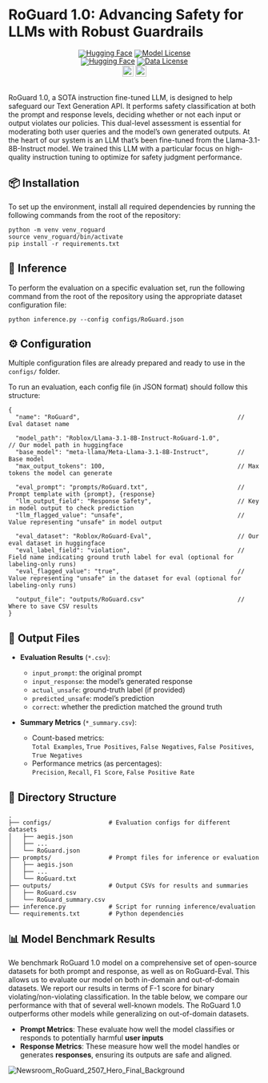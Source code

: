 # RoGuard 1.0: Advancing Safety for LLMs with Robust Guardrails


<div align="center" style="line-height: 1;">
  <a href="https://huggingface.co/Roblox/Llama-3.1-8B-Instruct-RoGuard-1.0" target="_blank"><img alt="Hugging Face" src="https://img.shields.io/badge/%F0%9F%A4%97%20Hugging%20Face-RoGuard 1.0-ffc107?color=ffc107&logoColor=white"/></a>
  <a href="https://github.com/Roblox/RoGuard/blob/main/LICENSE"><img src="https://img.shields.io/badge/Model%20License-RAIL_MS-green" alt="Model License"></a>
</div>
<div align="center" style="line-height: 1;">
  <a href="https://huggingface.co/datasets/Roblox/RoGuard-Eval" target="_blank"><img alt="Hugging Face" src="https://img.shields.io/badge/%F0%9F%A4%97%20Hugging%20Face-RoGuardEval-ffc107?color=1783ff&logoColor=white"/></a>
  <a href="https://creativecommons.org/licenses/by-nc-sa/4.0/"><img src="https://img.shields.io/badge/Data%20License-CC_BY_NC_4.0-blue" alt="Data License"></a>
</div>

<div align="center" style="line-height: 1;">
<a href="https://corp.roblox.com/newsroom/2025/07/roguard-advancing-safety-for-llms-with-robust-guardrails" target="_blank"><img src=https://img.shields.io/badge/Roblox-Blog-000000.svg?logo=Roblox height=22px></a>
<img src="https://img.shields.io/badge/ArXiv-Report (coming soon)-b5212f.svg?logo=arxiv" height="22px"><sub></sub>
</div>
<br />

RoGuard 1.0, a SOTA instruction fine-tuned LLM, is designed to help safeguard our Text Generation API. It performs safety classification at both the prompt and response levels, deciding whether or not each input or output violates our policies. This dual-level assessment is essential for moderating both user queries and the model’s own generated outputs. At the heart of our system is an LLM that’s been fine-tuned from the Llama-3.1-8B-Instruct model. We trained this LLM with a particular focus on high-quality instruction tuning to optimize for safety judgment performance.  


## 📦 Installation
To set up the environment, install all required dependencies by running the following commands from the root of the repository:
```
python -m venv venv_roguard
source venv_roguard/bin/activate 
pip install -r requirements.txt
```

## 🧠 Inference
To perform the evaluation on a specific evaluation set, run the following command from the root of the repository using the appropriate dataset configuration file:
```
python inference.py --config configs/RoGuard.json
```

## ⚙️ Configuration
Multiple configuration files are already prepared and ready to use in the `configs/` folder.

To run an evaluation, each config file (in JSON format) should follow this structure:
```
{
  "name": "RoGuard",                                            // Eval dataset name

  "model_path": "Roblox/Llama-3.1-8B-Instruct-RoGuard-1.0",                           // Our model path in huggingface
  "base_model": "meta-llama/Meta-Llama-3.1-8B-Instruct",        // Base model
  "max_output_tokens": 100,                                     // Max tokens the model can generate

  "eval_prompt": "prompts/RoGuard.txt",                         // Prompt template with {prompt}, {response}
  "llm_output_field": "Response Safety",                        // Key in model output to check prediction
  "llm_flagged_value": "unsafe",                                // Value representing "unsafe" in model output

  "eval_dataset": "Roblox/RoGuard-Eval",                        // Our eval dataset in huggingface
  "eval_label_field": "violation",                              // Field name indicating ground truth label for eval (optional for labeling-only runs)
  "eval_flagged_value": "true",                                 // Value representing "unsafe" in the dataset for eval (optional for labeling-only runs)

  "output_file": "outputs/RoGuard.csv"                          // Where to save CSV results
}
```


## 📄 Output Files

- **Evaluation Results** (`*.csv`):  
  - `input_prompt`: the original prompt  
  - `input_response`: the model’s generated response  
  - `actual_unsafe`: ground-truth label (if provided)  
  - `predicted_unsafe`: model’s prediction  
  - `correct`: whether the prediction matched the ground truth  

- **Summary Metrics** (`*_summary.csv`):  
  - Count-based metrics:  
    `Total Examples`, `True Positives`, `False Negatives`, `False Positives`, `True Negatives`  
  - Performance metrics (as percentages):  
    `Precision`, `Recall`, `F1 Score`, `False Positive Rate`


## 📁 Directory Structure
```
.
├── configs/                # Evaluation configs for different datasets
│   ├── aegis.json
│   ├── ...
│   └── RoGuard.json
├── prompts/                # Prompt files for inference or evaluation
│   ├── aegis.json
│   ├── ...
│   └── RoGuard.txt
├── outputs/                # Output CSVs for results and summaries
│   ├── RoGuard.csv
│   └── RoGuard_summary.csv
├── inference.py            # Script for running inference/evaluation
└── requirements.txt        # Python dependencies
```

## 📊 Model Benchmark Results

We benchmark RoGuard 1.0 model on a comprehensive set of open-source datasets for both prompt and response, as well as on RoGuard-Eval. This allows us to evaluate our model on both in-domain and out-of-domain datasets. We report our results in terms of F-1 score for binary violating/non-violating classification. In the table below, we compare our performance with that of several well-known models. The RoGuard 1.0 outperforms other models while generalizing on out-of-domain datasets.
- **Prompt Metrics**: These evaluate how well the model classifies or responds to potentially harmful **user inputs**
- **Response Metrics**: These measure how well the model handles or generates **responses**, ensuring its outputs are safe and aligned.

![Newsroom_RoGuard_2507_Hero_Final_Background](https://github.com/user-attachments/assets/cedff355-2322-4e68-a0f1-d9e946f2d29b)

